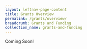 ```yaml
---
layout:	leftnav-page-content
title: Grants Overview
permalink: /grants/overview/
breadcrumb: Grants and Funding
collection_name: grants-and-funding
---
```


Coming Soon!
